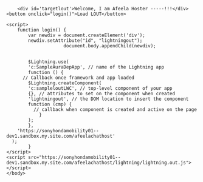 <html lang="en">
  <head>
    <meta charset="utf-8" />
    <meta name="viewport" content="width=device-width, initial-scale=1" />
  </head>
  <body>
  
        <div id='targetlout'>Welcome, I am Afeela Hoster -----!!!</div>
	<button onclick="login()">Load LOUT</button>

    <script>
        function login() {
		    var newdiv = document.createElement('div');
			newdiv.setAttribute("id", "lightningout");		
                         document.body.appendChild(newdiv);   
			
			
			$Lightning.use(
			'c:SampleAuraDepApp', // name of the Lightning app
			function () {
          // Callback once framework and app loaded
			$Lightning.createComponent(
            'c:sampleloutLWC', // top-level component of your app
            {}, // attributes to set on the component when created
            'lightningout', // the DOM location to insert the component
            function (cmp) {
              // callback when component is created and active on the page
				}
			);
			},
		'https://sonyhondamobility01--dev1.sandbox.my.site.com/afeelachathost'
      );
			}
    </script>
	<script src="https://sonyhondamobility01--dev1.sandbox.my.site.com/afeelachathost/lightning/lightning.out.js"></script>
	</body>
</html>

